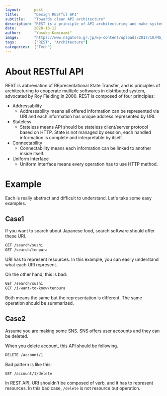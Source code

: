 ```yaml
---
layout:      post
title:       "Design RESTful API"
subtitle:    "Towards clean API architecture"
description: "REST is a principle of API architecturing and make system clean and maintainable. This article is about RESTful API and shows its examples."
date:        2020-10-12
author:      "Yusuke Kominami"
image:       "https://www.nagatoro.gr.jp/wp-content/uploads/2017/10/MG_8159.jpg"
tags:        ["REST", "Architecture"]
categories:  ["Tech"]
---
```


# About RESTful API

REST is abbreviation of REpresentational State Transfer, and is principles of architecturing to cooperate multiple softwares in distributed system, advocated by Roy Fielding in 2000.
REST is composed of four principles:

- Addressability
  - Addressability means all offered information can be represented via URI and each information has unique address represented by URI.
- Stateless
  - Stateless means API should be stateless client/server protocol based on HTTP. State is not managed by session, each handled information is complete and interpretable by itself.
- Connectability
  - Connectability means each information can be linked to another inside itself.
- Uniform Interface
  - Uniform Interface means every operation has to use HTTP method.


# Example

Each is really abstract and difficult to understand.
Let's take some easy examples.

## Case1

If you want to search about Japanese food, search software should offer these URI.

```bash
GET /search/sushi
GET /search/tenpura
```

URI has to represent resources. In this example, you can easily understand what each URI represent.

On the other hand, this is bad:

```bash
GET /search/sushi
GET /i-want-to-know/tenpura
```

Both means the same but the representation is different.
The same operation should be summarized.

## Case2

Assume you are making some SNS.
SNS offers user accounts and they can be deleted.

When you delete account, this API should be following.

```bash
DELETE /account/1
```

Bad pattern is like this:

```bash
GET /account/1/delete
```

In REST API, URI shouldn't be composed of verb, and it has to represent resources.
In this bad case, `/delete` is not resource but operation.
